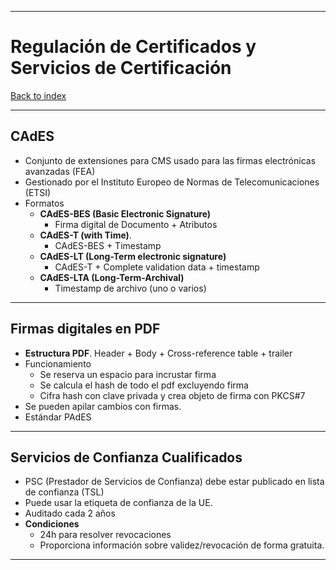 
---
# Regulación de Certificados y Servicios de Certificación

[Back to index](../README.md)

---
## CAdES
- Conjunto de extensiones para CMS usado para las firmas electrónicas avanzadas (FEA)
- Gestionado por el Instituto Europeo de Normas de Telecomunicaciones (ETSI)
- Formatos
	- **CAdES-BES (Basic Electronic Signature)**
		- Firma digital de Documento + Atributos
	- **CAdES-T (with Time)**.
		- CAdES-BES + Timestamp
	- **CAdES-LT (Long-Term electronic signature)**
		- CAdES-T + Complete validation data + timestamp
	- **CAdES-LTA (Long-Term-Archival)**
		- Timestamp de archivo (uno o varios)
---
## Firmas digitales en PDF
- **Estructura PDF**. Header + Body + Cross-reference table + trailer
- Funcionamiento
	- Se reserva un espacio para incrustar firma
	- Se calcula el hash de todo el pdf excluyendo firma
	- Cifra hash con clave privada y crea objeto de firma con PKCS#7
- Se pueden apilar cambios con firmas.
- Estándar PAdES
---
## Servicios de Confianza Cualificados
- PSC (Prestador de Servicios de Confianza) debe estar publicado en lista de confianza (TSL)
- Puede usar la etiqueta de confianza de la UE.
- Auditado cada 2 años
- **Condiciones**
	- 24h para resolver revocaciones
	- Proporciona información sobre validez/revocación de forma gratuita.
---